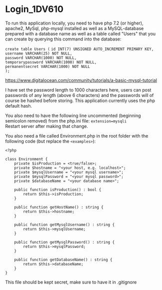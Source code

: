 # Login_1DV610

To run this application locally, you need to have php 7.2 (or higher), apache2, MySql, php-mysql installed as well as a MySQL-database prepared with a database name as well as a table called "Users" that you can create by querying this command into the database:

`create table Users (`
`id INT(7) UNSIGNED AUTO_INCREMENT PRIMARY KEY, `<br/>
`username VARCHAR(25) NOT NULL,`<br/>
`password VARCHAR(1000) NOT NULL,`<br/>
`temporarypassword VARCHAR(1000) NOT NULL,`<br/>
`permanentsecret VARCHAR(1000) NOT NULL`<br/>
`);`

https://www.digitalocean.com/community/tutorials/a-basic-mysql-tutorial

I have set the password length to 1000 characters here, users can post passwords of any length (above 6 characters) and the passwords will of course be hashed before storing. This application currently uses the php default hash. 

You also need to have the following line uncommented (beginning semicolon removed) from the php.ini file:
`extension=mysqli`<br/>
Restart server after making that change. 

You also need a file called Environment.php in the root folder with the following code (but replace the `<examples>`):

`<?php`

`class Environment {`<br/>
`    private $isProduction = <true/false>;`<br/>
`    private $hostname = "<your host, e.g. localhost>";`<br/>
`    private $mysqlUsername = "<your mysql username>";`<br/>
`    private $mysqlPassword = "<your mysql password>";`<br/>
`    private $databaseName = "<your database name>";`<br/>

`    public function isProduction() : bool {`<br/>
`        return $this->isProduction;`<br/>
`    }`<br/>

`    public function getHostName() : string {`<br/>
`        return $this->hostname;`<br/>
`    }`<br/>

`    public function getMysqlUsername() : string {`<br/>
`        return $this->mysqlUsername;`<br/>
`    }`<br/>

`    public function getMysqlPassword() : string {`<br/>
`        return $this->mysqlPassword;`<br/>
`    }`<br/>

`    public function getDatabaseName() : string {`<br/>
`        return $this->databaseName;`<br/>
`    }`<br/>
`}`<br/>

This file should be kept secret, make sure to have it in .gitignore
